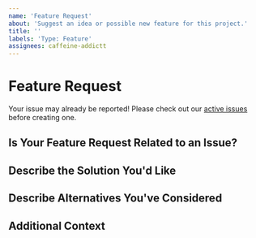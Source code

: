 ```yaml
---
name: 'Feature Request'
about: 'Suggest an idea or possible new feature for this project.'
title: ''
labels: 'Type: Feature'
assignees: caffeine-addictt
---
```


# Feature Request

Your issue may already be reported!
Please check out our [active issues](https://github.com/caffeine-addictt/mushroom_pocket/issues) before creating one.

## Is Your Feature Request Related to an Issue?

<!--
If yes, provide a clear and concise description of what the problem is
E.g.:
  Issue #
  I'm always frustrated when...
-->

## Describe the Solution You'd Like

<!--
A clear and concise description of what you'd like
-->

## Describe Alternatives You've Considered

<!--
A clear and concise description of other alternatives you have considered
-->

## Additional Context

<!--
Any other extra context or information
-->

